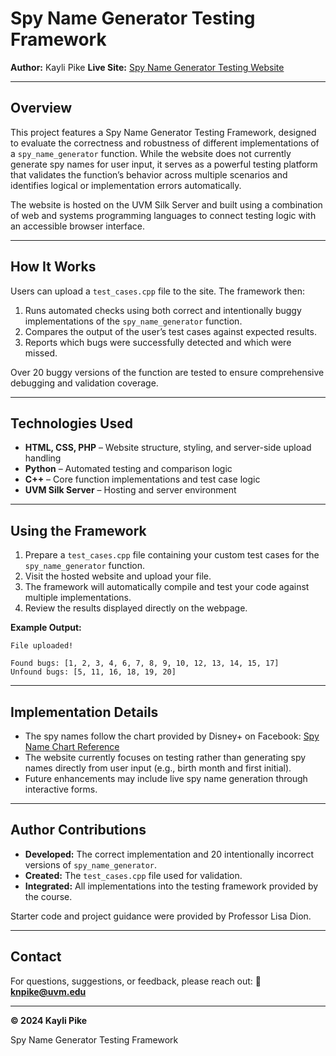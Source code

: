 # Spy Name Generator Testing Framework

**Author:** Kayli Pike
**Live Site:** [Spy Name Generator Testing Website](https://knpike.w3.uvm.edu/Testing-Website-knpike/test_cases.html)

---

## Overview

This project features a Spy Name Generator Testing Framework, designed to evaluate the correctness and robustness of different implementations of a `spy_name_generator` function.
While the website does not currently generate spy names for user input, it serves as a powerful testing platform that validates the function’s behavior across multiple scenarios and identifies logical or implementation errors automatically.

The website is hosted on the UVM Silk Server and built using a combination of web and systems programming languages to connect testing logic with an accessible browser interface.

---

## How It Works

Users can upload a `test_cases.cpp` file to the site. The framework then:

1. Runs automated checks using both correct and intentionally buggy implementations of the `spy_name_generator` function.
2. Compares the output of the user’s test cases against expected results.
3. Reports which bugs were successfully detected and which were missed.

Over 20 buggy versions of the function are tested to ensure comprehensive debugging and validation coverage.

---

## Technologies Used

* **HTML, CSS, PHP** – Website structure, styling, and server-side upload handling
* **Python** – Automated testing and comparison logic
* **C++** – Core function implementations and test case logic
* **UVM Silk Server** – Hosting and server environment

---

## Using the Framework

1. Prepare a `test_cases.cpp` file containing your custom test cases for the `spy_name_generator` function.
2. Visit the hosted website and upload your file.
3. The framework will automatically compile and test your code against multiple implementations.
4. Review the results displayed directly on the webpage.

**Example Output:**

```
File uploaded!

Found bugs: [1, 2, 3, 4, 6, 7, 8, 9, 10, 12, 13, 14, 15, 17]
Unfound bugs: [5, 11, 16, 18, 19, 20]
```

---

## Implementation Details

* The spy names follow the chart provided by Disney+ on Facebook:
  [Spy Name Chart Reference](https://www.facebook.com/DisneyPlusAU/posts/mighty-pigeon-here-reporting-for-dutywhats-your-spy-name-tell-us-belowspies-in-d/359877318704520/)
* The website currently focuses on testing rather than generating spy names directly from user input (e.g., birth month and first initial).
* Future enhancements may include live spy name generation through interactive forms.

---

## Author Contributions

* **Developed:** The correct implementation and 20 intentionally incorrect versions of `spy_name_generator`.
* **Created:** The `test_cases.cpp` file used for validation.
* **Integrated:** All implementations into the testing framework provided by the course.

Starter code and project guidance were provided by Professor Lisa Dion.

---

## Contact

For questions, suggestions, or feedback, please reach out:
📧 **[knpike@uvm.edu](mailto:knpike@uvm.edu)**

---

**© 2024 Kayli Pike**

Spy Name Generator Testing Framework

